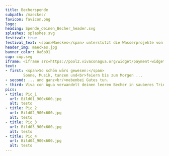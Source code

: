 ```yaml
---
title: Becherspende
subpath: /maeckes/
favicon: favicon.png
logo: 
heading: Spende_deinen_Becher_header.svg
splashes: splashes.svg
festival: true
festival_text: <span>Maeckes</span> unterstützt die Wasserprojekte von Viva con Agua
header_img: maeckes.jpg
banner_color: 0a6b91
cup: cup.svg
iframe: <iframe src=https://pool2.vivaconagua.org/widget/payment-widget/cup-side-maeckes/ width=500 height=700 ></iframe>
text: 
- first: <span>So schön wärs gewesen:</span>
        Sonne, Musik, tanzen und<br>feiern bis zum Morgen ...
- second: ... und ganz<br/>nebenbei Gutes tun.
- third: Viva con Agua verwandelt deinen leeren Becher in sauberes Trinkwasser
pics: 
- title: Pic_1
  url: Bild01_900x600.jpg
  alt: testo      
- title: Pic_2
  url: Bild02_900x600.jpg
  alt: testo      
- title: Pic_3
  url: Bild03_900x600.jpg
  alt: testo      
- title: Pic_4
  url: Bild04_900x600.jpg
  alt: testo   
---
```

